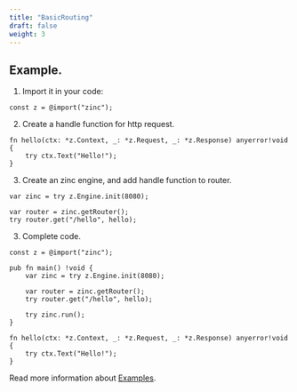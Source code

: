 ```yaml
---
title: "BasicRouting"
draft: false
weight: 3
---
```


## Example.

1. Import it in your code:
```zig
const z = @import("zinc");
```

2. Create a handle function for http request.
```zig
fn hello(ctx: *z.Context, _: *z.Request, _: *z.Response) anyerror!void {
    try ctx.Text("Hello!");
}
```

3. Create an zinc engine, and add handle function to router.
```zig
var zinc = try z.Engine.init(8080);

var router = zinc.getRouter();
try router.get("/hello", hello);
```

3. Complete code.
```zig
const z = @import("zinc");

pub fn main() !void {
    var zinc = try z.Engine.init(8080);

    var router = zinc.getRouter();
    try router.get("/hello", hello);

    try zinc.run();
}

fn hello(ctx: *z.Context, _: *z.Request, _: *z.Response) anyerror!void {
    try ctx.Text("Hello!");
}
```

Read more information about [Examples](https://github.com/zon-dev/zinc-examples).

